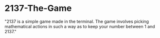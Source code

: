 # 2137-The-Game
"2137 is a simple game made in the terminal. The game involves picking mathematical actions in such a way as to keep your number between 1 and 2137."
